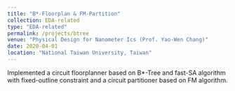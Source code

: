 ```yaml
---
title: "B*-Floorplan & FM-Partition"
collection: EDA-related
type: "EDA-related"
permalink: /projects/btree
venue: "Physical Design for Nanometer Ics (Prof. Yao-Wen Chang)"
date: 2020-04-01
location: "National Taiwan University, Taiwan"
---
```


<!-- [More information here]() -->
Implemented a circuit floorplanner based on B*-Tree and fast-SA algorithm with fixed-outline constraint and a circuit
partitioner based on FM algorithm.



